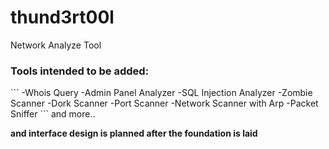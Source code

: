 # thund3rt00l
Network Analyze Tool
<h3>Tools intended to be added:</h3>
```
-Whois Query
-Admin Panel Analyzer
-SQL Injection Analyzer
-Zombie Scanner
-Dork Scanner
-Port Scanner
-Network Scanner with Arp
-Packet Sniffer
```
and more..

<b>and interface design is planned after the foundation is laid</b>
 
